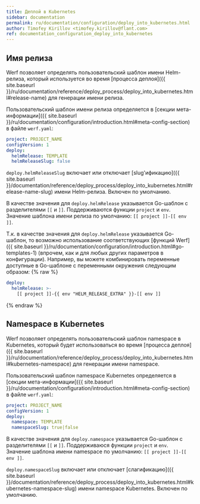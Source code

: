 ```yaml
---
title: Деплой в Kubernetes
sidebar: documentation
permalink: ru/documentation/configuration/deploy_into_kubernetes.html
author: Timofey Kirillov <timofey.kirillov@flant.com>
ref: documentation_configuration_deploy_into_kubernetes
---
```


## Имя релиза

Werf позволяет определять пользовательский шаблон имени Helm-релиза, который используется во время [процесса деплоя]({{ site.baseurl }}/ru/documentation/reference/deploy_process/deploy_into_kubernetes.html#release-name) для генерации имени релиза.

Пользовательский шаблон имени релиза определяется в [секции мета-информации]({{ site.baseurl }}/ru/documentation/configuration/introduction.html#meta-config-section) в файле `werf.yaml`:

```yaml
project: PROJECT_NAME
configVersion: 1
deploy:
  helmRelease: TEMPLATE
  helmReleaseSlug: false
```

`deploy.helmReleaseSlug` включает или отключает [slug'ификацию]({{ site.baseurl }}/documentation/reference/deploy_process/deploy_into_kubernetes.html#release-name-slug) имени Helm-релиза. Включен по умолчанию.

В качестве значения для `deploy.helmRelease` указывается Go-шаблон с разделителями `[[` и `]]`. Поддерживаются функции `project` и `env`. Значение шаблона имени релиза по умолчанию: `[[ project ]]-[[ env ]]`.

Т.к. в качестве значения для `deploy.helmRelease` указывается Go-шаблон, то возможно использование соответствующих [функций Werf]({{ site.baseurl }}/ru/documentation/configuration/introduction.html#go-templates-1) (впрочем, как и для любых других параметров в конфигурации). Например, вы можете комбинировать переменные доступные в Go-шаблоне с переменными окружения следующим образом:
{% raw %}
```yaml
deploy:
  helmRelease: >-
    [[ project ]]-{{ env "HELM_RELEASE_EXTRA" }}-[[ env ]]
```
{% endraw %}

## Namespace в Kubernetes 

Werf позволяет определять пользовательский шаблон namespace в Kubernetes, который будет использоваться во время [процесса деплоя]({{ site.baseurl }}/ru/documentation/reference/deploy_process/deploy_into_kubernetes.html#kubernetes-namespace) для генерации имени namespace.

Пользовательский шаблон namespace Kubernetes определяется в [секции мета-информации]({{ site.baseurl }}/ru/documentation/configuration/introduction.html#meta-config-section) в файле `werf.yaml`:


```yaml
project: PROJECT_NAME
configVersion: 1
deploy:
  namespace: TEMPLATE
  namespaceSlug: true|false
```

В качестве значения для `deploy.namespace` указывается Go-шаблон с разделителями `[[` и `]]`. Поддерживаюся функции `project` и `env`. Значение шаблона имени namespace по умолчанию: `[[ project ]]-[[ env ]]`.

`deploy.namespaceSlug` включает или отключает [слагификацию]({{ site.baseurl }}/documentation/reference/deploy_process/deploy_into_kubernetes.html#kubernetes-namespace-slug) имени namespace Kubernetes. Включен по умолчанию.
